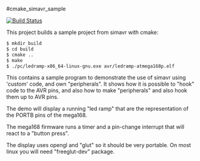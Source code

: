 #cmake_simavr_sample

[![Build Status](https://travis-ci.org/joemccann/dillinger.svg?branch=master)](https://travis-ci.org/joemccann/dillinger)

This project builds a sample project from simavr with cmake:

```sh
$ mkdir build
$ cd build
$ cmake ..
$ make
$ ./pc/ledramp-x86_64-linux-gnu.exe avr/ledramp-atmega168p.elf
```

This contains a sample program to demonstrate the use of simavr
using 'custom' code, and own "peripherals". It shows how it is
possible to "hook" code to the AVR pins, and also how to make
"peripherals" and also hook them up to AVR pins.

The demo will display a running "led ramp" that are the representation
of the PORTB pins of the mega168.

The mega168 firmware runs a timer and a pin-change interrupt that
will react to a "button press".

The display uses opengl and "glut" so it should be very portable.
On most linux you will need "freeglut-dev" package.

